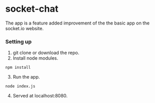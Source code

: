 # socket-chat
The app is a feature added improvement of the the basic app on the socket.io website.

### Setting up
1. git clone or download the repo.
2. Install node modules.
```
npm install
```
3. Run the app.
```
node index.js
```
4. Served at localhost:8080.
